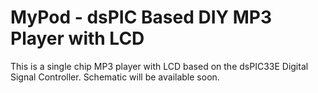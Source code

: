 MyPod - dsPIC Based DIY MP3 Player with LCD
===========================================

This is a single chip MP3 player with LCD based on the dsPIC33E Digital Signal Controller.
Schematic will be available soon.
